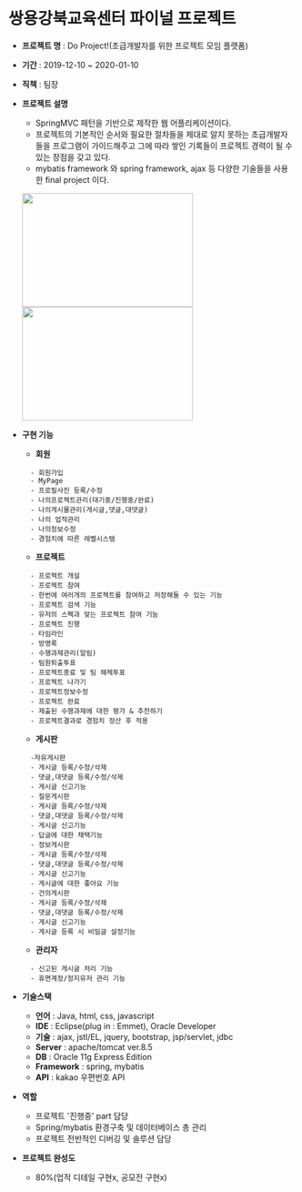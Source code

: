 # 쌍용강북교육센터 파이널 프로젝트

- **프로젝트 명** : Do Project!(초급개발자를 위한 프로젝트 모임 플랫폼)
- **기간** : 2019-12-10 ~ 2020-01-10 
- **직책** : 팀장 
- **프로젝트 설명**
  - SpringMVC 패턴을 기반으로 제작한 웹 어플리케이션이다. 
  - 프로젝트의 기본적인 순서와 필요한 절차들을 제대로 알지 못하는 초급개발자들을 프로그램이 가이드해주고 그에 따라 쌓인 기록들이 프로젝트 경력이 될 수 있는 장점을 갖고 있다. 
  - mybatis framework 와 spring framework, ajax 등 다양한 기술들을 사용한 final project 이다. 
  
  <image src='https://github.com/Thankyouteacher/SsangyongFinalproject/blob/master/images/main.png' width='300px' height='200px'/> <image src='https://github.com/Thankyouteacher/SsangyongFinalproject/blob/master/images/detail.png' width='300px' height='200px'/>
  
- **구현 기능**

  - **회원**
  ```
    - 회원가입 
    - MyPage 
    - 프로필사진 등록/수정 
    - 나의프로젝트관리(대기중/진행중/완료) 
    - 나의게시물관리(게시글,댓글,대댓글) 
    - 나의 업적관리 
    - 나의정보수정 
    - 경험치에 따른 레벨시스템
  ```
  
  - **프로젝트**
  ```
    - 프로젝트 개설 
    - 프로젝트 참여 
    - 한번에 여러개의 프로젝트를 참여하고 저장해둘 수 있는 기능 
    - 프로젝트 검색 기능 
    - 유저의 스펙과 맞는 프로젝트 참여 기능 
    - 프로젝트 진행 
    - 타임라인 
    - 방명록 
    - 수행과제관리(알림) 
    - 팀원퇴출투표 
    - 프로젝트종료 및 팀 해체투표 
    - 프로젝트 나가기 
    - 프로젝트정보수정 
    - 프로젝트 완료 
    - 제출된 수행과제에 대한 평가 & 추천하기 
    - 프로젝트결과로 경험치 정산 후 적용
  ```
 
  - **게시판**
  ```
    -자유게시판 
    - 게시글 등록/수정/삭제 
    - 댓글,대댓글 등록/수정/삭제 
    - 게시글 신고기능 
    - 질문게시판 
    - 게시글 등록/수정/삭제 
    - 댓글,대댓글 등록/수정/삭제 
    - 게시글 신고기능 
    - 답글에 대한 채택기능 
    - 정보게시판 
    - 게시글 등록/수정/삭제 
    - 댓글,대댓글 등록/수정/삭제 
    - 게시글 신고기능 
    - 게시글에 대한 좋아요 기능 
    - 건의게시판 
    - 게시글 등록/수정/삭제 
    - 댓글,대댓글 등록/수정/삭제
    - 게시글 신고기능 
    - 게시글 등록 시 비밀글 설정기능
  ```

  - **관리자**
  ```
    - 신고된 게시글 처리 기능 
    - 휴면계정/정지유저 관리 기능 
  ```
  
- **기술스택**
  - **언어** : Java, html, css, javascript
  - **IDE** : Eclipse(plug in : Emmet), Oracle Developer
  - **기술** : ajax, jstl/EL, jquery, bootstrap, jsp/servlet, jdbc 
  - **Server** : apache/tomcat ver.8.5 
  - **DB** : Oracle 11g Express Edition 
  - **Framework** : spring, mybatis 
  - **API** : kakao 우편번호 API 

- **역할**
  - 프로젝트 '진행중' part 담당
  - Spring/mybatis 환경구축 및 데이터베이스 총 관리
  - 프로젝트 전반적인 디버깅 및 솔루션 담당

- **프로젝트 완성도**
  - 80%(업적 디테일 구현x, 공모전 구현x)
